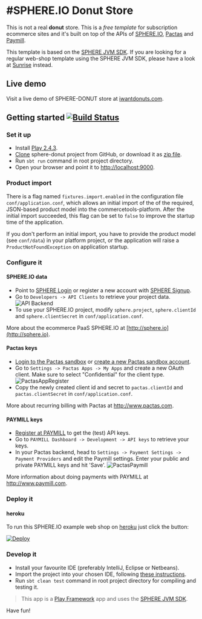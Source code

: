 #SPHERE.IO Donut Store
=====================

This is not a real **donut** store. This is a _free template_ for subscription ecommerce sites and it's built on top of the APIs of [SPHERE.IO](http://sphere.io), [Pactas](http://www.pactas.com) and [Paymill](https://www.paymill.com).

This template is based on the [SPHERE JVM SDK](https://github.com/sphereio/sphere-jvm-sdk).
If you are looking for a regular web-shop template using the SPHERE JVM SDK, please have a look at [Sunrise](https://github.com/sphereio/sphere-sunrise) instead.

## Live demo
Visit a live demo of SPHERE-DONUT store at [iwantdonuts.com](http://www.iwantdonuts.com).

## Getting started [![Build Status](https://secure.travis-ci.org/commercetools/sphere-donut.png?branch=master)](http://travis-ci.org/commercetools/sphere-donut)

### Set it up
- Install [Play 2.4.3](http://www.playframework.com/documentation/2.4.x/Installing).
- [Clone](http://git-scm.com/book/en/Git-Basics-Getting-a-Git-Repository#Cloning-an-Existing-Repository) sphere-donut project from GitHub, or download it as [zip file](https://github.com/commercetools/sphere-donut/archive/master.zip).
- Run `sbt run` command in root project directory.
- Open your browser and point it to [http://localhost:9000](http://localhost:9000).

### Product import

There is a flag named `fixtures.import.enabled` in the configuration file `conf/application.conf`, which allows an initial import of the of the required, JSON-based product model
into the commercetools-platform. After the initial import succeeded, this flag can be set to `false` to improve the startup time of the application.

If you don't perform an initial import, you have to provide the product model (see `conf/data`) in your platform project, or the application will raise a `ProductNotFoundException` on application startup.

### Configure it

#### SPHERE.IO data
- Point to [SPHERE Login](https://admin.sphere.io/login) or register a new account with [SPHERE Signup](https://admin.sphere.io/signup).
- Go to `Developers -> API Clients` to retrieve your project data.
![API Backend](https://raw.github.com/commercetools/sphere-donut/master/public/images/mc_api.png)
- To use your SPHERE.IO project, modify `sphere.project`, `sphere.clientId` and `sphere.clientSecret` in `conf/application.conf`.

More about the ecommerce PaaS SPHERE.IO at [http://sphere.io](http://sphere.io).

#### Pactas keys
- [Login to the Pactas sandbox](https://sandbox.pactas.com) or [create a new Pactas sandbox account](https://sandbox.pactas.com/#/signup).
- Go to `Settings -> Pactas Apps -> My Apps` and create a new OAuth client. Make sure to select "Confidential" for the client type.
![PactasAppRegister](https://raw.github.com/commercetools/sphere-donut/master/public/images/pactas-register-app.png)
- Copy the newly created client id and secret to `pactas.clientId` and `pactas.clientSecret` in `conf/application.conf`.

More about recurring billing with Pactas at http://www.pactas.com.

#### PAYMILL keys
- [Register at PAYMILL](https://app.paymill.com/en-gb/auth/register) to get the (test) API keys.
- Go to `PAYMILL Dashboard -> Development -> API keys` to retrieve your keys.
- In your Pactas backend, head to `Settings -> Payment Settings -> Payment Providers` and edit the Paymill settings. Enter your public and private PAYMILL keys and hit 'Save'.
![PactasPaymill](https://raw.github.com/commercetools/sphere-donut/master/public/images/pactas-paymill.png)

More information about doing payments with PAYMILL at http://www.paymill.com.

### Deploy it

#### heroku

To run this SPHERE.IO example web shop on [heroku](https://www.heroku.com) just click the button:

<a href="https://heroku.com/deploy?template=https://github.com/commercetools/sphere-donut"><img src="https://www.herokucdn.com/deploy/button.png" alt="Deploy"></a>

### Develop it

- Install your favourite IDE (preferably IntelliJ, Eclipse or Netbeans).
- Import the project into your chosen IDE, following [these instructions](http://www.playframework.com/documentation/2.4.x/IDE).
- Run `sbt clean test` command in root project directory for compiling and testing it.

> This app is a [Play Framework](http://www.playframework.com/documentation/2.4.x/Home) app and uses the [SPHERE JVM SDK](https://github.com/sphereio/sphere-jvm-sdk).

Have fun!
